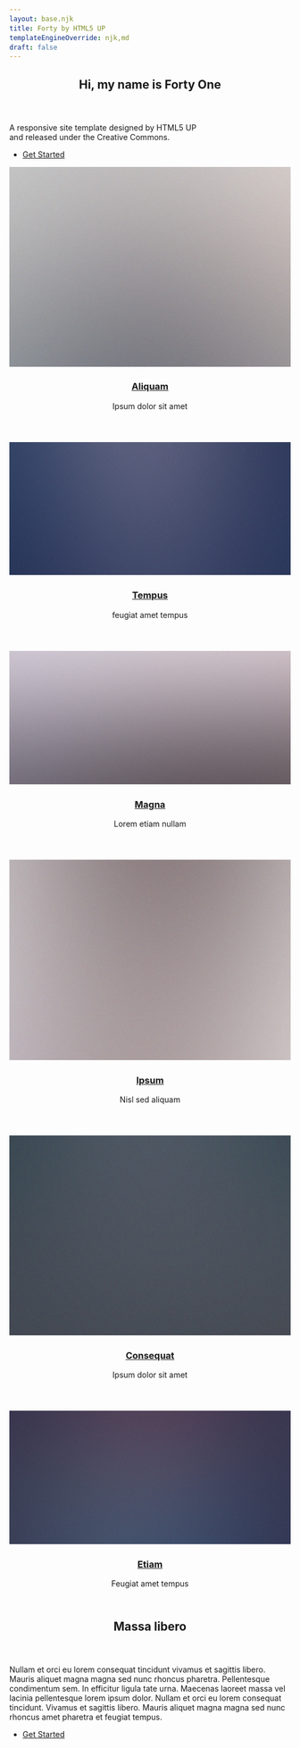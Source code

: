 ```yaml
---
layout: base.njk
title: Forty by HTML5 UP
templateEngineOverride: njk,md
draft: false
---
```

<!-- Banner -->

<section id="banner" class="major">
    <div class="inner">
        <header class="major">
            <h1>Hi, my name is Forty One</h1>
        </header>
        <div class="content">
            <p>A responsive site template designed by HTML5 UP<br />
            and released under the Creative Commons.</p>
            <ul class="actions">
                <li><a href="#one" class="button next scrolly">Get Started</a></li>
            </ul>
        </div>
    </div>
</section>

<!-- Main -->

<div id="main">
    <section id="one" class="tiles">
        <article>
            <span class="image">
                <img src="/assets/images/pic01.jpg" alt="" />
            </span>
            <header class="major">
                <h3><a href="/landing/" class="link">Aliquam</a></h3>
                <p>Ipsum dolor sit amet</p>
            </header>
        </article>
        <article>
            <span class="image">
                <img src="/assets/images/pic02.jpg" alt="" />
            </span>
            <header class="major">
                <h3><a href="/landing/" class="link">Tempus</a></h3>
                <p>feugiat amet tempus</p>
            </header>
        </article>
        <article>
            <span class="image">
                <img src="/assets/images/pic03.jpg" alt="" />
            </span>
            <header class="major">
                <h3><a href="/landing/" class="link">Magna</a></h3>
                <p>Lorem etiam nullam</p>
            </header>
        </article>
        <article>
            <span class="image">
                <img src="/assets/images/pic04.jpg" alt="" />
            </span>
            <header class="major">
                <h3><a href="/landing/" class="link">Ipsum</a></h3>
                <p>Nisl sed aliquam</p>
            </header>
        </article>
        <article>
            <span class="image">
                <img src="/assets/images/pic05.jpg" alt="" />
            </span>
            <header class="major">
                <h3><a href="/landing/" class="link">Consequat</a></h3>
                <p>Ipsum dolor sit amet</p>
            </header>
        </article>
        <article>
            <span class="image">
                <img src="/assets/images/pic06.jpg" alt="" />
            </span>
            <header class="major">
                <h3><a href="/landing/" class="link">Etiam</a></h3>
                <p>Feugiat amet tempus</p>
            </header>
        </article>
    </section>
    <section id="two">
        <div class="inner">
            <header class="major">
                <h2>Massa libero</h2>
            </header>
            <p>Nullam et orci eu lorem consequat tincidunt vivamus et sagittis libero. Mauris aliquet magna magna sed nunc rhoncus pharetra. Pellentesque condimentum sem. In efficitur ligula tate urna. Maecenas laoreet massa vel lacinia pellentesque lorem ipsum dolor. Nullam et orci eu lorem consequat tincidunt. Vivamus et sagittis libero. Mauris aliquet magna magna sed nunc rhoncus amet pharetra et feugiat tempus.</p>
            <ul class="actions">
                <li><a href="/landing/" class="button next">Get Started</a></li>
            </ul>
        </div>
    </section>
</div>